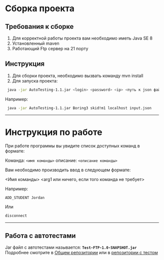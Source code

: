 
# Сборка проекта

## Требования к сборке

1. Для корректной работы проекта вам необходимо иметь Java SE 8
2. Установленный maven
3. Работающий Ftp сервер на 21 порту

## Инструкция

1. Для сборки проекта, необходимо вызвать команду mvn install
2. Для запуска проекта:

```bash
 java -jar AutoTesting-1.1.jar <login> <password> <ip> <путь к json файлу со списком студентов> 
```

Например:

```bash
 java -jar AutoTesting-1.1.jar Boring3 skid!m1 localhost input.json 
```

---

# Инструкция по работе

При работе программы вы увидите список доступных команд в формате:

Команда: `<имя команды>` описание: `<описание команды>`

Вам необходимо производить ввод в следующем формате:

<Имя команды> <arg1 или ничего, если того команда не требует>

Например:

```bash
ADD_STUDENT Jordan
```

Или

```bash
disconnect
```

---

## Работа с автотестами

Jar файл с автотестами называется: <code>**Test-FTP-1.0-SNAPSHOT.jar</code>**
Подробнее смотрите в <a href="https://github.com/JABAN111/Ftp-client">Общем репозитории</a> или в <a href="https://github.com/JABAN111/Test-FTP">репозитории с тестом</a> 

